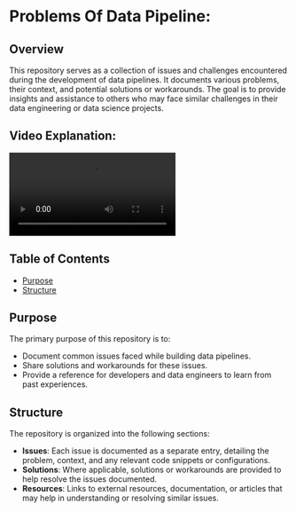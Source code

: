 # Problems Of Data Pipeline:

## Overview

This repository serves as a collection of issues and challenges encountered during the development of data pipelines. It documents various problems, their context, and potential solutions or workarounds. The goal is to provide insights and assistance to others who may face similar challenges in their data engineering or data science projects.

## Video Explanation:


<video controls src="f10fa13b-7bc9-4aad-b217-5f7dee46.mp4" title="Title"></video>

## Table of Contents

- [Purpose](#purpose)
- [Structure](#structure)

## Purpose

The primary purpose of this repository is to:

- Document common issues faced while building data pipelines.
- Share solutions and workarounds for these issues.
- Provide a reference for developers and data engineers to learn from past experiences.

## Structure

The repository is organized into the following sections:

- **Issues**: Each issue is documented as a separate entry, detailing the problem, context, and any relevant code snippets or configurations.
- **Solutions**: Where applicable, solutions or workarounds are provided to help resolve the issues documented.
- **Resources**: Links to external resources, documentation, or articles that may help in understanding or resolving similar issues.


